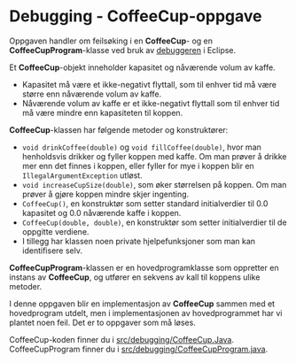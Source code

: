 # Debugging - CoffeeCup-oppgave

Oppgaven handler om feilsøking i en **CoffeeCup**- og en **CoffeeCupProgram**-klasse ved bruk av [debuggeren](https://www.ntnu.no/wiki/display/tdt4100/Bruk+av+debuggeren+i+Eclipse) i Eclipse.

Et **CoffeeCup**-objekt inneholder kapasitet og nåværende volum av kaffe.

- Kapasitet må være et ikke-negativt flyttall, som til enhver tid må være større enn nåværende volum av kaffe.
- Nåværende volum av kaffe er et ikke-negativt flyttall som til enhver tid må være mindre enn kapasiteten til koppen.

**CoffeeCup**-klassen har følgende metoder og konstruktører:

- `void drinkCoffee(double)` og `void fillCoffee(double)`, hvor man henholdsvis drikker og fyller koppen med kaffe. Om man prøver å drikke mer enn det finnes i koppen, eller fyller for mye i koppen blir en `IllegalArgumentException` utløst.
- `void increaseCupSize(double)`, som øker størrelsen på koppen. Om man prøver å gjøre koppen mindre skjer ingenting.
- `CoffeeCup()`, en konstruktør som setter standard initialverdier til 0.0 kapasitet og 0.0 nåværende kaffe i koppen.
- `CoffeeCup(double, double)`, en konstruktør som setter initialverdier til de oppgitte verdiene.
- I tillegg har klassen noen private hjelpefunksjoner som man kan identifisere selv.

**CoffeeCupProgram**-klassen er en hovedprogramklasse som oppretter en instans av **CoffeeCup**, og utfører en sekvens av kall til koppens ulike metoder.

I denne oppgaven blir en implementasjon av **CoffeeCup** sammen med et hovedprogram utdelt, men i implementasjonen av hovedprogrammet har vi plantet noen feil. Det er to oppgaver som må løses.

CoffeeCup-koden finner du i [src/debugging/CoffeeCup.Java](../../src/debugging/CoffeeCup.java). CoffeeCupProgram finner du i [src/debugging/CoffeeCupProgram.java](../../src/debugging/CoffeeCupProgram.java).

